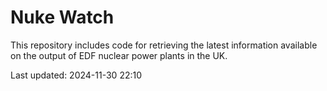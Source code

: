 # Nuke Watch

This repository includes code for retrieving the latest information available on the output of EDF nuclear power plants in the UK.

Last updated: 2024-11-30 22:10